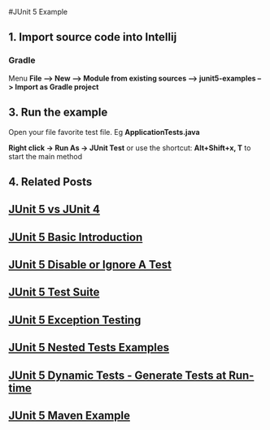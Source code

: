 #JUnit 5 Example


## 1. Import source code into Intellij

### Gradle
Menu **File –> New –> Module from existing sources –> junit5-examples –> Import as Gradle project**

## 3. Run the example

Open your file favorite test file. Eg **ApplicationTests.java** 

**Right click -> Run As -> JUnit Test** or use the shortcut: **Alt+Shift+x, T** to start the main method


## 4. Related Posts
## [JUnit 5 vs JUnit 4](http://howtoprogram.xyz/2016/08/10/junit-5-vs-junit-4/)
## [JUnit 5 Basic Introduction](http://howtoprogram.xyz/2016/08/07/junit-5-basic-introduction/)
## [JUnit 5 Disable or Ignore A Test](http://howtoprogram.xyz/2016/08/14/junit-5-disable-ignore-tests/)
## [JUnit 5 Test Suite ](http://howtoprogram.xyz/2016/08/16/junit-5-test-suite/)
## [JUnit 5 Exception Testing](http://howtoprogram.xyz/2016/08/15/junit-5-exception-testing/)
## [JUnit 5 Nested Tests Examples](http://howtoprogram.xyz/2016/08/19/junit-5-nested-tests-examples/)
## [JUnit 5 Dynamic Tests - Generate Tests at Run-time](http://howtoprogram.xyz/2016/08/21/junit-5-dynamic-tests/)
## [JUnit 5 Maven Example](http://howtoprogram.xyz/2016/09/09/junit-5-maven-example/)